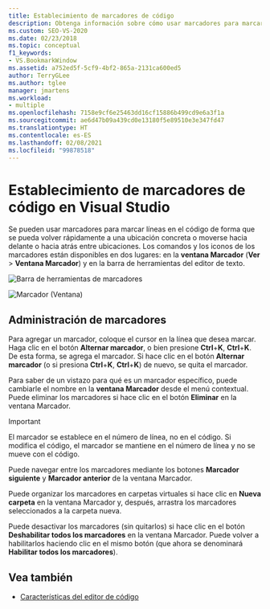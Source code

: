 ```yaml
---
title: Establecimiento de marcadores de código
description: Obtenga información sobre cómo usar marcadores para marcar líneas en el código de forma que pueda volver rápidamente a una ubicación concreta o moverse hacia delante o hacia atrás entre ubicaciones.
ms.custom: SEO-VS-2020
ms.date: 02/23/2018
ms.topic: conceptual
f1_keywords:
- VS.BookmarkWindow
ms.assetid: a752ed5f-5cf9-4bf2-865a-2131ca600ed5
author: TerryGLee
ms.author: tglee
manager: jmartens
ms.workload:
- multiple
ms.openlocfilehash: 7158e9cf6e25463dd16cf15886b499cd9e6a3f1a
ms.sourcegitcommit: ae6d47b09a439cd0e13180f5e89510e3e347fd47
ms.translationtype: HT
ms.contentlocale: es-ES
ms.lasthandoff: 02/08/2021
ms.locfileid: "99878518"
---
```

# <a name="set-bookmarks-in-code"></a>Establecimiento de marcadores de código en Visual Studio

Se pueden usar marcadores para marcar líneas en el código de forma que se pueda volver rápidamente a una ubicación concreta o moverse hacia delante o hacia atrás entre ubicaciones. Los comandos y los iconos de los marcadores están disponibles en dos lugares: en la **ventana Marcador** (**Ver** > **Ventana Marcador**) y en la barra de herramientas del editor de texto.

![Barra de herramientas de marcadores](media/bookmark-toolbar.png)

![Marcador (Ventana)](media/bookmark-window.png)

## <a name="manage-bookmarks"></a>Administración de marcadores

Para agregar un marcador, coloque el cursor en la línea que desea marcar. Haga clic en el botón **Alternar marcador**, o bien presione **Ctrl**+**K**, **Ctrl**+**K**. De esta forma, se agrega el marcador. Si hace clic en el botón **Alternar marcador** (o si presiona **Ctrl**+**K**, **Ctrl**+**K**) de nuevo, se quita el marcador.

Para saber de un vistazo para qué es un marcador específico, puede cambiarle el nombre en la **ventana Marcador** desde el menú contextual. Puede eliminar los marcadores si hace clic en el botón **Eliminar** en la ventana Marcador.

> [!IMPORTANT]
> El marcador se establece en el número de línea, no en el código. Si modifica el código, el marcador se mantiene en el número de línea y no se mueve con el código.

Puede navegar entre los marcadores mediante los botones **Marcador siguiente** y **Marcador anterior** de la ventana Marcador.

Puede organizar los marcadores en carpetas virtuales si hace clic en **Nueva carpeta** en la ventana Marcador y, después, arrastra los marcadores seleccionados a la carpeta nueva.

Puede desactivar los marcadores (sin quitarlos) si hace clic en el botón **Deshabilitar todos los marcadores** en la ventana Marcador. Puede volver a habilitarlos haciendo clic en el mismo botón (que ahora se denominará **Habilitar todos los marcadores**).

## <a name="see-also"></a>Vea también

- [Características del editor de código](../ide/writing-code-in-the-code-and-text-editor.md)
